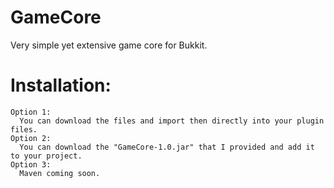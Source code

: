 # GameCore
Very simple yet extensive game core for Bukkit.

# Installation:
    Option 1:
      You can download the files and import then directly into your plugin files.
    Option 2:
      You can download the "GameCore-1.0.jar" that I provided and add it to your project. 
    Option 3:
      Maven coming soon.
